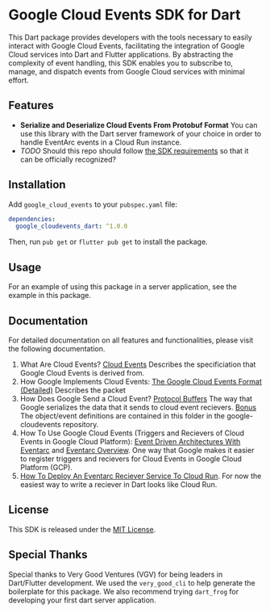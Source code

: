 # Google Cloud Events SDK for Dart

This Dart package provides developers with the tools necessary to easily interact with Google Cloud Events, facilitating the integration of Google Cloud services into Dart and Flutter applications. By abstracting the complexity of event handling, this SDK enables you to subscribe to, manage, and dispatch events from Google Cloud services with minimal effort.

## Features

- **Serialize and Deserialize Cloud Events From Protobuf Format** You can use this library with the Dart server framework of your choice in order to handle EventArc events in a Cloud Run instance.
- _TODO_ Should this repo should follow [the SDK requirements](https://github.com/cloudevents/spec/blob/v1.0.1/SDK.md) so that it can be officially recognized?

## Installation

Add `google_cloud_events` to your `pubspec.yaml` file:

```yaml
dependencies:
  google_cloudevents_dart: ^1.0.0
```

Then, run `pub get` or `flutter pub get` to install the package.

## Usage

For an example of using this package in a server application, see the example in this package.

## Documentation

For detailed documentation on all features and functionalities, please visit the following documentation.

1. What Are Cloud Events? [Cloud Events](https://cloudevents.io/) Describes the specificiation that Google Cloud Events is derived from.
1. How Google Implements Cloud Events: [The Google Cloud Events Format (Detailed)](https://cloud.google.com/eventarc/docs/cloudevents#pubsub_1) Describes the packet
1. How Does Google Send a Cloud Event? [Protocol Buffers](https://protobuf.dev/getting-started/darttutorial/) The way that Google serializes the data that it sends to cloud event recievers. [Bonus](https://github.com/googleapis/google-cloudevents/tree/main/proto) The object/event definitions are contained in this folder in the google-cloudevents repository.
1. How To Use Google Cloud Events (Triggers and Recievers of Cloud Events in Google Cloud Platform): [Event Driven Architectures With Eventarc](https://cloud.google.com/datastore/docs/eventarc) and [Eventarc Overview](https://cloud.google.com/eventarc/docs/overview). One way that Google makes it easier to register triggers and recievers for Cloud Events in Google Cloud Platform (GCP).
1. [How To Deploy An Eventarc Reciever Service To Cloud Run](https://cloud.google.com/eventarc/docs/run/create-trigger-storage-gcloud). For now the easiest way to write a reciever in Dart looks like Cloud Run.

## License

This SDK is released under the [MIT License](LICENSE).

## Special Thanks

Special thanks to Very Good Ventures (VGV) for being leaders in Dart/Flutter development. We used the `very_good_cli` to help generate the boilerplate for this package. We also recommend trying `dart_frog` for developing your first dart server application.
